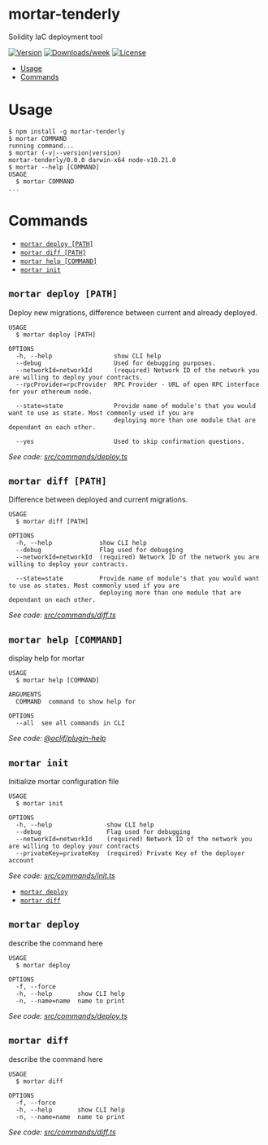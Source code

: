 mortar-tenderly
===============

Solidity IaC deployment tool

[![Version](https://img.shields.io/npm/v/mortar-tenderly.svg)](https://npmjs.org/package/mortar-tenderly)
[![Downloads/week](https://img.shields.io/npm/dw/mortar-tenderly.svg)](https://npmjs.org/package/mortar-tenderly)
[![License](https://img.shields.io/npm/l/mortar-tenderly.svg)](https://github.com/Tenderly/mortar-tenderly/blob/master/package.json)

<!-- toc -->
* [Usage](#usage)
* [Commands](#commands)
<!-- tocstop -->
# Usage
<!-- usage -->
```sh-session
$ npm install -g mortar-tenderly
$ mortar COMMAND
running command...
$ mortar (-v|--version|version)
mortar-tenderly/0.0.0 darwin-x64 node-v10.21.0
$ mortar --help [COMMAND]
USAGE
  $ mortar COMMAND
...
```
<!-- usagestop -->
# Commands
<!-- commands -->
* [`mortar deploy [PATH]`](#mortar-deploy-path)
* [`mortar diff [PATH]`](#mortar-diff-path)
* [`mortar help [COMMAND]`](#mortar-help-command)
* [`mortar init`](#mortar-init)

## `mortar deploy [PATH]`

Deploy new migrations, difference between current and already deployed.

```
USAGE
  $ mortar deploy [PATH]

OPTIONS
  -h, --help                 show CLI help
  --debug                    Used for debugging purposes.
  --networkId=networkId      (required) Network ID of the network you are willing to deploy your contracts.
  --rpcProvider=rpcProvider  RPC Provider - URL of open RPC interface for your ethereum node.

  --state=state              Provide name of module's that you would want to use as state. Most commonly used if you are
                             deploying more than one module that are dependant on each other.

  --yes                      Used to skip confirmation questions.
```

_See code: [src/commands/deploy.ts](https://github.com/Tenderly/mortar-tenderly/blob/v0.0.0/src/commands/deploy.ts)_

## `mortar diff [PATH]`

Difference between deployed and current migrations.

```
USAGE
  $ mortar diff [PATH]

OPTIONS
  -h, --help             show CLI help
  --debug                Flag used for debugging
  --networkId=networkId  (required) Network ID of the network you are willing to deploy your contracts.

  --state=state          Provide name of module's that you would want to use as states. Most commonly used if you are
                         deploying more than one module that are dependant on each other.
```

_See code: [src/commands/diff.ts](https://github.com/Tenderly/mortar-tenderly/blob/v0.0.0/src/commands/diff.ts)_

## `mortar help [COMMAND]`

display help for mortar

```
USAGE
  $ mortar help [COMMAND]

ARGUMENTS
  COMMAND  command to show help for

OPTIONS
  --all  see all commands in CLI
```

_See code: [@oclif/plugin-help](https://github.com/oclif/plugin-help/blob/v3.2.0/src/commands/help.ts)_

## `mortar init`

Initialize mortar configuration file

```
USAGE
  $ mortar init

OPTIONS
  -h, --help               show CLI help
  --debug                  Flag used for debugging
  --networkId=networkId    (required) Network ID of the network you are willing to deploy your contracts
  --privateKey=privateKey  (required) Private Key of the deployer account
```

_See code: [src/commands/init.ts](https://github.com/Tenderly/mortar-tenderly/blob/v0.0.0/src/commands/init.ts)_
<!-- commandsstop -->
* [`mortar deploy`](#mortar-deploy-file)
* [`mortar diff`](#mortar-diff-file)

## `mortar deploy`

describe the command here

```
USAGE
  $ mortar deploy

OPTIONS
  -f, --force
  -h, --help       show CLI help
  -n, --name=name  name to print
```

_See code: [src/commands/deploy.ts](https://github.com/Tenderly/mortar-tenderly/blob/v0.0.0/src/commands/deploy.ts)_

## `mortar diff`

describe the command here

```
USAGE
  $ mortar diff

OPTIONS
  -f, --force
  -h, --help       show CLI help
  -n, --name=name  name to print
```

_See code: [src/commands/diff.ts](https://github.com/Tenderly/mortar-tenderly/blob/v0.0.0/src/commands/diff.ts)_
